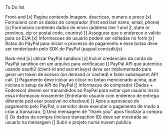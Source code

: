 To Do list

  Front-end
    [x] Pagina contendo Imagem, descricao, numero e preco
    [x] Formulario com os dados do comprador (first and last name, email, phone)
    [x] Formulario contendo dados do envio (address line 1 and 2, state or province, zip or postal code, country)
    [] Assegurar que o endereco e valido para os EUA
    [x] Informacoes do usuario podem ser editadas no form
    [x] Botao do PayPal para iniciar o processo de pagamento e esse botao deve ser renderizado pelo SDK do PayPal (paypal.com/sdk/js)

  Back-end
    [x] utilizar PayPal sandbox
    [x] Incluir credenciais da conta do PayPal sandbox em um arquivo para verificacao
    [] PayPal API que autentica usando oauth2 (client-id and secret keys) deve ser implementado para gerar um token de acesso (on demand or cached) e fazer subsequent API call.
    [] Pagamento deve iniciar ao clicar no botao mencionado acima, que iniciara o setup da API do PayPal
    [] Informacao do comprador (Dados + Endereco) devem ser transmitidos ao PayPal para evitar que usuario insira essa informacao novamente (Entretanto usuario com endereco de entrega diferente pod eser possivel no checkout)
    [] Apos a aprovacao do pagamento pelo PayPal, o servidor deve executar o pagamento de modo a criar a transacao.
    [] Uma mensagem de "thank you" apos finalizar a compra
    [] Os dados da compra (incluso transaction ID) deve ser mostrada ao usuario na mensagem
    [] Subir o projeto numa nuvem publica
